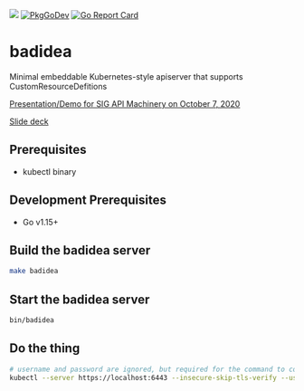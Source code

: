 <p>
<a href="https://godoc.org/github.com/btwiuse/badidea"><img src="https://godoc.org/github.com/btwiuse/badidea?status.svg"></a>
<a href="https://pkg.go.dev/btwiuse/badidea"><img src="https://pkg.go.dev/badge/btwiuse/badidea" alt="PkgGoDev"></a>
<a href="https://goreportcard.com/report/github.com/btwiuse/badidea"><img alt="Go Report Card" src="https://goreportcard.com/badge/github.com/btwiuse/badidea" /></a>
</p>

# badidea

Minimal embeddable Kubernetes-style apiserver that supports CustomResourceDefitions

[Presentation/Demo for SIG API Machinery on October 7, 2020](https://www.youtube.com/watch?v=n1L5a09wWas)

[Slide deck](https://docs.google.com/presentation/d/1TfCrsBEgvyOQ1MGC7jBKTvyaelAYCZzl3udRjPlVmWg/edit?usp=sharing)

## Prerequisites

- kubectl binary

## Development Prerequisites

- Go v1.15+

## Build the badidea server

```sh
make badidea
```

## Start the badidea server

```sh
bin/badidea
```

## Do the thing

```sh
# username and password are ignored, but required for the command to complete
kubectl --server https://localhost:6443 --insecure-skip-tls-verify --username=bad --password=idea <the thing>
```

